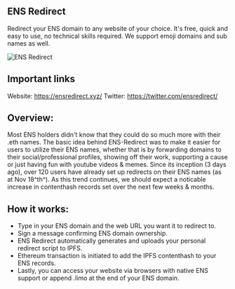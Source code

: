 ## ENS Redirect
Redirect your ENS domain to any website of your choice. It's free, quick and easy to use, no technical skills required. We support emoji domains and sub names as well.

![ENS Redirect](https://ensredirect.xyz/video.gif)

## Important links
Website: https://ensredirect.xyz/
Twitter: https://twitter.com/ensredirect/

## Overview:
Most ENS holders didn't know that they could do so much more with their .eth names. The basic idea behind ENS-Redirect was to make it easier for users to utilize their ENS names, whether that is by forwarding domains to their social/professional profiles, showing off their work, supporting a cause or just having fun with youtube videos & memes. Since its inception (3 days ago), over 120 users  have already set up redirects on their ENS names (as at Nov 18^th^). As this trend continues, we should expect a noticable increase in contenthash records set over the next few weeks & months. 

## How it works:
- Type in your ENS domain and the web URL you want it to redirect to.
- Sign a message confirming ENS domain ownership.
- ENS Redirect automatically generates and uploads your personal redirect script to IPFS.
- Ethereum transaction is initiated to add the IPFS contenthash to your ENS records.
- Lastly, you can access your website via browsers with native ENS support or append .limo at the end of your ENS domain.
